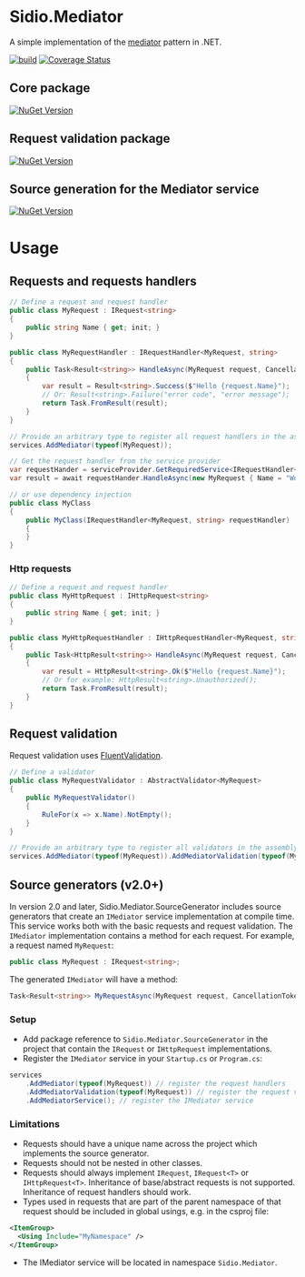 # Sidio.Mediator
A simple implementation of the [mediator](https://en.wikipedia.org/wiki/Mediator_pattern) pattern in .NET.

[![build](https://github.com/marthijn/Sidio.Mediator/actions/workflows/build.yml/badge.svg)](https://github.com/marthijn/Sidio.Mediator/actions/workflows/build.yml)
[![Coverage Status](https://coveralls.io/repos/github/marthijn/Sidio.Mediator/badge.svg?branch=main)](https://coveralls.io/github/marthijn/Sidio.Mediator?branch=main)

## Core package
[![NuGet Version](https://img.shields.io/nuget/v/Sidio.Mediator)](https://www.nuget.org/packages/Sidio.Mediator/)

## Request validation package
[![NuGet Version](https://img.shields.io/nuget/v/Sidio.Mediator.Validation)](https://www.nuget.org/packages/Sidio.Mediator.Validation/)

## Source generation for the Mediator service
[![NuGet Version](https://img.shields.io/nuget/v/Sidio.Mediator.SourceGenerator)](https://www.nuget.org/packages/Sidio.Mediator.SourceGenerator/)

# Usage
## Requests and requests handlers
```csharp
// Define a request and request handler
public class MyRequest : IRequest<string>
{
    public string Name { get; init; }
}

public class MyRequestHandler : IRequestHandler<MyRequest, string>
{
    public Task<Result<string>> HandleAsync(MyRequest request, CancellationToken cancellationToken = default)
    {
        var result = Result<string>.Success($"Hello {request.Name}");
        // Or: Result<string>.Failure("error code", "error message");
        return Task.FromResult(result);
    }
}

// Provide an arbitrary type to register all request handlers in the assembly of the type:
services.AddMediator(typeof(MyRequest));

// Get the request handler from the service provider
var requestHander = serviceProvider.GetRequiredService<IRequestHandler<MyRequest, string>>();
var result = await requestHander.HandleAsync(new MyRequest { Name = "World" });

// or use dependency injection
public class MyClass
{
    public MyClass(IRequestHandler<MyRequest, string> requestHandler)
    {
    }
}
```

### Http requests
```csharp
// Define a request and request handler
public class MyHttpRequest : IHttpRequest<string>
{
    public string Name { get; init; }
}

public class MyHttpRequestHandler : IHttpRequestHandler<MyRequest, string>
{
    public Task<HttpResult<string>> HandleAsync(MyRequest request, CancellationToken cancellationToken = default)
    {
        var result = HttpResult<string>.Ok($"Hello {request.Name}");
        // Or for example: HttpResult<string>.Unauthorized();
        return Task.FromResult(result);
    }
}
```

## Request validation
Request validation uses [FluentValidation](https://docs.fluentvalidation.net/).

```csharp
// Define a validator
public class MyRequestValidator : AbstractValidator<MyRequest>
{
    public MyRequestValidator()
    {
        RuleFor(x => x.Name).NotEmpty();
    }
}

// Provide an arbitrary type to register all validators in the assembly of the type:
services.AddMediator(typeof(MyRequest)).AddMediatorValidation(typeof(MyRequest));
```

## Source generators (v2.0+)
In version 2.0 and later, Sidio.Mediator.SourceGenerator includes source generators that create an `IMediator` service implementation at 
compile time. This service works both with the basic requests and request validation.
The `IMediator` implementation contains a method for each request. For example, a request named `MyRequest`:
```csharp
public class MyRequest : IRequest<string>;
```
The generated `IMediator` will have a method:
```csharp
Task<Result<string>> MyRequestAsync(MyRequest request, CancellationToken cancellationToken = default);
```

### Setup
- Add package reference to `Sidio.Mediator.SourceGenerator` in the project that contain the `IRequest` or `IHttpRequest` implementations.
- Register the `IMediator` service in your `Startup.cs` or `Program.cs`:

```csharp
services
    .AddMediator(typeof(MyRequest)) // register the request handlers
    .AddMediatorValidation(typeof(MyRequest)) // register the request validators
    .AddMediatorService(); // register the IMediator service
```

### Limitations
- Requests should have a unique name across the project which implements the source generator.
- Requests should not be nested in other classes.
- Requests should always implement `IRequest`, `IRequest<T>` or `IHttpRequest<T>`. Inheritance of base/abstract requests is not supported. Inheritance of request handlers should work.
- Types used in requests that are part of the parent namespace of that request should be included in global usings, e.g. in the csproj file:
```xml
<ItemGroup>
  <Using Include="MyNamespace" />
</ItemGroup>
```
- The IMediator service will be located in namespace `Sidio.Mediator`.